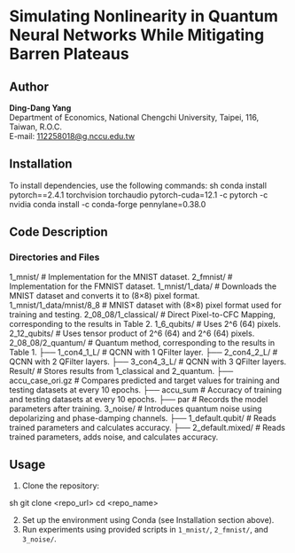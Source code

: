 # Simulating Nonlinearity in Quantum Neural Networks While Mitigating Barren Plateaus

## Author
**Ding-Dang Yang**  
Department of Economics, National Chengchi University, Taipei, 116, Taiwan, R.O.C.  
E-mail: 112258018@g.nccu.edu.tw  

## Installation
To install dependencies, use the following commands:
sh
conda install pytorch==2.4.1 torchvision torchaudio pytorch-cuda=12.1 -c pytorch -c nvidia
conda install -c conda-forge pennylane=0.38.0

## Code Description

### Directories and Files
1_mnist/                # Implementation for the MNIST dataset.
2_fmnist/               # Implementation for the FMNIST dataset.
1_mnist/1_data/         # Downloads the MNIST dataset and converts it to (8×8) pixel format.
1_mnist/1_data/mnist/8_8  # MNIST dataset with (8×8) pixel format used for training and testing.
2_08_08/1_classical/    # Direct Pixel-to-CFC Mapping, corresponding to the results in Table 2.
1_6_qubits/             # Uses 2^6 (64) pixels.
2_12_qubits/            # Uses tensor product of 2^6 (64) and 2^6 (64) pixels.
2_08_08/2_quantum/      # Quantum method, corresponding to the results in Table 1.
  ├── 1_con4_1_L/       # QCNN with 1 QFilter layer.
  ├── 2_con4_2_L/       # QCNN with 2 QFilter layers.
  ├── 3_con4_3_L/       # QCNN with 3 QFilter layers.
Result/                 # Stores results from 1_classical and 2_quantum.
  ├── accu_case_ori.gz  # Compares predicted and target values for training and testing datasets at every 10 epochs.
  ├── accu_sum          # Accuracy of training and testing datasets at every 10 epochs.
  ├── par               # Records the model parameters after training.
3_noise/                # Introduces quantum noise using depolarizing and phase-damping channels.
  ├── 1_default.qubit/  # Reads trained parameters and calculates accuracy.
  ├── 2_default.mixed/  # Reads trained parameters, adds noise, and calculates accuracy.

## Usage
1. Clone the repository:
   
sh
   git clone <repo_url>
   cd <repo_name>
   

2. Set up the environment using Conda (see Installation section above).
3. Run experiments using provided scripts in `1_mnist/`, `2_fmnist/`, and `3_noise/`.
